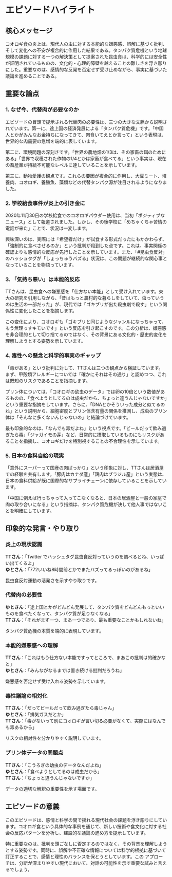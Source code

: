 # エピソードハイライト

## 核心メッセージ

コオロギ食の炎上は、現代人の虫に対する本能的な嫌悪感、誤解に基づく批判、そして変化への不安が複合的に作用した結果である。タンパク質危機という地球規模の課題に対する一つの解決策として提案された昆虫食は、科学的には安全性が証明されているものの、文化的・心理的障壁を越えることの難しさを浮き彫りにした。重要なのは、感情的な反発を否定せず受け止めながら、事実に基づいた議論を進めることである。

## 重要な論点

### 1. なぜ今、代替肉が必要なのか

エピソードの冒頭で提示される代替肉の必要性は、三つの大きな文脈から説明されています。第一に、途上国の経済発展による「タンパク質危機」です。「中国人とかがみんなお金持ちになってきて、肉食いてえとか言って」という表現は、世界的な肉需要の急増を端的に表しています。

第二に、環境問題の深刻さです。「世界の農地畑の1/3は、その家畜の餌のためにある」「世界で収穫された作物の1/4とかは家畜が食べてる」という事実は、現在の畜産業が持続不可能なレベルに達していることを示しています。

第三に、動物愛護の観点です。これらの要因が複合的に作用し、大豆ミート、培養肉、コオロギ、養殖魚、藻類などの代替タンパク源が注目されるようになりました。

### 2. 学校給食事件が炎上の引き金に

2020年11月30日の学校給食でのコオロギパウダー使用は、当初「ポジティブなニュース」として報道されました。しかし、その後学校に「めちゃくちゃ苦情の電話が来た」ことで、状況は一変します。

興味深いのは、実際には「希望者だけ」が試食する形式だったにもかかわらず、「強制的に食べさせるのか」という批判が殺到した点です。これは、事実関係の確認よりも感情的な反応が先行したことを示しています。また、「#昆虫食反対」のハッシュタグが「しょっちゅうバズる」状況は、この問題が継続的な関心事となっていることを物語っています。

### 3. 「気持ち悪い」は本能的反応

TTさんは、昆虫食への嫌悪感を「仕方ない本能」として受け入れています。東大の研究を引用しながら、「昔はもっと農村的な暮らしをしていて、虫っていうのは生活の一部だった」が、現代では「ゴキブリが出た殺虫剤で殺す」という関係性に変化したことを指摘します。

この変化により、コオロギも「ゴキブリと同じようなジャンルになっちゃって、もう無理っすキモいです」という反応を引き起こすのです。この分析は、嫌悪感を非合理的として切り捨てるのではなく、その背景にある文化的・歴史的変化を理解しようとする姿勢を示しています。

### 4. 毒性への懸念と科学的事実のギャップ

「毒がある」という批判に対して、TTさんは三つの観点から検証しています。まず、甲殻類アレルギーについては「確かにそれはその通り」と認めつつ、これは既知のリスクであることを指摘します。

プリン体については、「コオロギの幼虫のデータ」では卵の10倍という数値があるものの、「食べようとしてるのは成虫だから、ちょっと違うんじゃないですか」という重要な指摘をしています。さらに、「DNAとかそういった成分と似てるのね」という説明から、細胞密度とプリン体含有量の関係を推測し、成虫のプリン体は「そんなに多くないんじゃないの」と結論づけています。

最も印象的なのは、「なんでも毒だよね」という視点です。「ビールだって飲み過ぎたら毒」「ジャガイモの芽」など、日常的に摂取しているものにもリスクがあることを指摘し、コオロギだけを特別視することの不合理性を示しています。

### 5. 日本の食料自給の現実

「意外にスーパーって国産の肉ばっかり」という印象に対し、TTさんは居酒屋での経験を共有します。「豚肉はカナダ産」「鶏肉はブラジル産」という実態は、日本の食料供給が既に国際的なサプライチェーンに依存していることを示しています。

「中国に例えば行っちゃって入ってこなくなると、日本の居酒屋と一般の家庭で肉の取り合いになる」という指摘は、タンパク質危機が決して他人事ではないことを明確にしています。

## 印象的な発言・やり取り

### 炎上の現状認識

**TTさん**：「Twitter でハッシュタグ昆虫食反対っていうのを調べるとね、いっぱい出てくるよ」  
**ゆとさん**：「772いいね8時間前とかでまたバズってるっぽいのがあるね」

昆虫食反対運動の活発さを示すやり取りです。

### 代替肉の必要性

**ゆとさん**：「途上国とかがどんどん発展して、タンパク質をどんどんもっといいものを食べたくなって、タンパク質が足りなくなる」  
**TTさん**：「それがまず一つ、まあ一つであり、最も重要なことかもしれないね」

タンパク質危機の本質を端的に表現しています。

### 本能的嫌悪感への理解

**TTさん**：「これはもう仕方ない本能ですってところで、まあこの批判は的確かなと」  
**ゆとさん**：「みんながなるまでは置き続ける批判だろうね」

嫌悪感を否定せず受け入れる姿勢を示しています。

### 毒性議論の相対化

**TTさん**：「だってビールだって飲み過ぎたら毒じゃん」  
**ゆとさん**：「排気ガスだとか」  
**TTさん**：「毒がないって別にコオロギが言い切る必要がなくて、実際にはなんでも毒あるから」

リスクの相対性を分かりやすく説明しています。

### プリン体データの問題点

**TTさん**：「こうろぎの幼虫のデータなんだよね」  
**ゆとさん**：「食べようとしてるのは成虫だから」  
**TTさん**：「ちょっと違うんじゃないですか」

データの適切な解釈の重要性を示す場面です。

## エピソードの意義

このエピソードは、感情と科学の間で揺れる現代社会の課題を浮き彫りにしています。コオロギ食という具体的な事例を通じて、新しい技術や食文化に対する社会の反応パターンを分析し、建設的な議論の進め方を提示しています。

特に重要なのは、批判を頭ごなしに否定するのではなく、その背景を理解しようとする姿勢です。同時に、誤解や不正確な情報については科学的根拠に基づいて訂正することで、感情と理性のバランスを保とうとしています。この アプローチは、分断が深まりやすい現代において、対話の可能性を示す重要な試みと言えるでしょう。